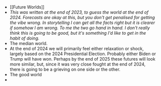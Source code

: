 - [[Future Worlds]]
- *This was written at the end of 2023, to guess the world at the end of 2024. Forecasts are okay at this, but you don't get penalised for getting the vibe wrong. In storytelling I can get all the facts right but it is clearer if somehow I am wrong. To me the two go hand in hand. I don't really think this is going to be good, but it's something I'd like to get in the habit of doing.*
- The median world.
- At the end of 2024 we will primarily feel either relaxation or shock, largely based on the 2024 Presidential Election. Probably either Biden or Trump will have won. Perhaps by the end of 2025 these futures will look more similar, but, since it was very close fought at the end of 2024, there is going to be a grieving on one side or the other.
- The good world
-